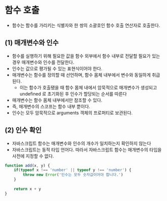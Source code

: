 # 함수 호출
- 함수는 함수를 가리키는 식별자와 한 쌍의 소괄호인 함수 호출 연산자로 호출한다.

## (1) 매개변수와 인수
- 함수를 실행하기 위해 필요한 값을 함수 외부에서 함수 내부로 전달할 필요가 있는 경우 매개변수와 인수를 전달한다.
- 인수는 값으로 평가될 수 있는 표현식이어야 한다.
- 매개변수는 함수를 정의할 때 선언하며, 함수 몸체 내부에서 변수와 동일하게 취급된다.
  - 이는 함수가 호출됐을 때 함수 몸체 내에서 암묵적으로 매개변수가 생성되고 undefined 로 초기화된 후 인수가 할당되는 순서를 따른다
- 매개변수는 함수 몸체 내부에서만 참조할 수 있다.
- 즉, 매개변수의 스코프는 함수 내부 뿐이다.
- 인수는 모두 암묵적으로 arguments 객체의 프로퍼티로 보관된다.

## (2) 인수 확인
- 자바스크립트 함수는 매개변수와 인수의 개수가 일치하는지 확인하지 않는다
- 자바스크립트는 동적 타입 언어다. 따라서 자바스크립트 함수는 매개변수의 타입을 사전에 지정할 수 없다.
```typescript jsx
function add(x, y) {
	if(typeof x !== 'number' || typeof y !== 'number') {
		throw new Error('인수는 모두 숫자값이어야 합니다.')
	} 
	
	return x + y
}
```
